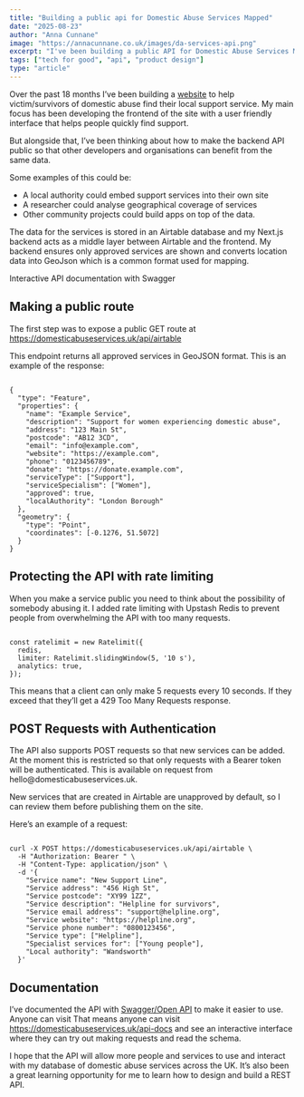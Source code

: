 ```yaml
---
title: "Building a public api for Domestic Abuse Services Mapped"
date: "2025-08-23"
author: "Anna Cunnane"
image: "https://annacunnane.co.uk/images/da-services-api.png"
excerpt: "I've been building a public API for Domestic Abuse Services Mapped..."
tags: ["tech for good", "api", "product design"]
type: "article"
---
```

<article>

<p>Over the past 18 months I’ve been building a <a href="https://domesticabuseservices.uk/?page=1">website</a> to help victim/survivors of domestic abuse find their local support service. My main focus has been developing the frontend of the site with a user friendly interface that helps people quickly find support.</p>

<p>But alongside that, I’ve been thinking about how to make the backend API public so that other developers and organisations can benefit from the same data.</p>

<p>Some examples of this could be:</p>
<ul>
<li>A local authority could embed support services into their own site</li>
<li>A researcher could analyse geographical coverage of services</li>
<li>Other community projects could build apps on top of the data.</li>
</ul>

<p>The data for the services is stored in an Airtable database and my Next.js backend acts as a middle layer between Airtable and the frontend. My backend ensures only approved services are shown and converts location data into GeoJson which is a common format used for mapping.</p>

<img src="https://annacunnane.co.uk/images/da-services-api.png" alt="">
<br>
<caption>Interactive API documentation with Swagger</caption>

<h2>Making a public route</h2>
<p>The first step was to expose a public GET route at <a href="https://domesticabuseservices.uk/api/airtable">https://domesticabuseservices.uk/api/airtable</a></p>
<p>This endpoint returns all approved services in GeoJSON format. This is an example of the response:</p>
<pre><code>
{
  "type": "Feature",
  "properties": {
    "name": "Example Service",
    "description": "Support for women experiencing domestic abuse",
    "address": "123 Main St",
    "postcode": "AB12 3CD",
    "email": "info@example.com",
    "website": "https://example.com",
    "phone": "0123456789",
    "donate": "https://donate.example.com",
    "serviceType": ["Support"],
    "serviceSpecialism": ["Women"],
    "approved": true,
    "localAuthority": "London Borough"
  },
  "geometry": {
    "type": "Point",
    "coordinates": [-0.1276, 51.5072]
  }
}
</code></pre>
<h2>Protecting the API with rate limiting</h2>
<p>When you make a service public you need to think about the possibility of somebody abusing it. I added rate limiting with Upstash Redis to prevent people from overwhelming the API with too many requests.</p>
<pre><code>
const ratelimit = new Ratelimit({
  redis,
  limiter: Ratelimit.slidingWindow(5, '10 s'),
  analytics: true,
});
</code></pre>
<p>This means that a client can only make 5 requests every 10 seconds. If they exceed that they’ll get a 429 Too Many Requests response.</p>
<h2>POST Requests with Authentication</h2>
<p>The API also supports POST requests so that new services can be added. At the moment this is restricted so that only requests with a Bearer token will be authenticated. This is available on request from hello@domesticabuseservices.uk.</p>
<p>New services that are created in Airtable are unapproved by default, so I can review them before publishing them on the site.</p>

Here’s an example of a request:
<pre><code>
curl -X POST https://domesticabuseservices.uk/api/airtable \
  -H "Authorization: Bearer <your_token>" \
  -H "Content-Type: application/json" \
  -d '{
    "Service name": "New Support Line",
    "Service address": "456 High St",
    "Service postcode": "XY99 1ZZ",
    "Service description": "Helpline for survivors",
    "Service email address": "support@helpline.org",
    "Service website": "https://helpline.org",
    "Service phone number": "0800123456",
    "Service type": ["Helpline"],
    "Specialist services for": ["Young people"],
    "Local authority": "Wandsworth"
  }'
</code></pre>

<h2>Documentation</h2>
<p>I’ve documented the API with <a href='https://swagger.io/specification/'>Swagger/Open API</a> to make it easier to use. Anyone can visit  That means anyone can visit <a href="https://domesticabuseservices.uk/api-docs">https://domesticabuseservices.uk/api-docs</a> and see an interactive interface where they can try out making requests and read the schema.</p>

<p>I hope that the API will allow more people and services to use and interact with my database of domestic abuse services across the UK. It’s also been a great learning opportunity for me to learn how to design and build a REST API.</p>


</article>